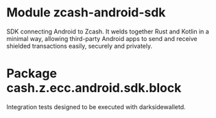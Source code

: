 # Module zcash-android-sdk

SDK connecting Android to Zcash. It welds together Rust and Kotlin in a minimal way, allowing third-party Android apps to send and receive shielded transactions easily, securely and privately.

# Package cash.z.ecc.android.sdk.block

Integration tests designed to be executed with darksidewalletd.